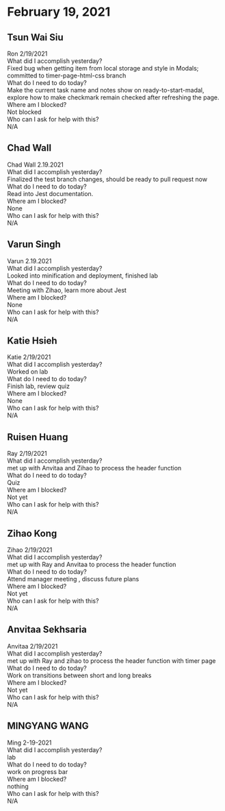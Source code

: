 # February 19, 2021

## Tsun Wai Siu
Ron 2/19/2021\
    What did I accomplish yesterday?\
Fixed bug when getting item from local storage and style in Modals;\
committed to timer-page-html-css branch\
    What do I need to do today?\
 Make the current task name and notes show on ready-to-start-madal, explore how to make checkmark remain checked after refreshing the page.\
    Where am I blocked?\
Not blocked\
    Who can I ask for help with this?\
N/A

## Chad Wall
Chad Wall 2.19.2021\
What did I accomplish yesterday?\
Finalized the test branch changes, should be ready to pull request now\
What do I need to do today?\
Read into Jest documentation.\
Where am I blocked?\
None\
Who can I ask for help with this?\
N/A

## Varun Singh
Varun 2.19.2021\
What did I accomplish yesterday?\
Looked into minification and deployment, finished lab\
What do I need to do today?\
Meeting with Zihao, learn more about Jest\
Where am I blocked?\
None\
Who can I ask for help with this?\
N/A

## Katie Hsieh
Katie 2/19/2021\
What did I accomplish yesterday?\
Worked on lab\
What do I need to do today?\
Finish lab, review quiz\
Where am I blocked?\
None\
Who can I ask for help with this?\
N/A

## Ruisen Huang
Ray 2/19/2021\
 What did I accomplish yesterday?\
met up with Anvitaa and Zihao to process the header function\
 What do I need to do today?\
Quiz\
 Where am I blocked?\
Not yet\
 Who can I ask for help with this?\
N/A

## Zihao Kong
Zihao 2/19/2021\
 What did I accomplish yesterday?\
met up with Ray and Anvitaa to process the header function\
 What do I need to do today?\
Attend manager meeting , discuss future plans\
 Where am I blocked?\
Not yet\
 Who can I ask for help with this?\
N/A

## Anvitaa Sekhsaria 
Anvitaa 2/19/2021\
 What did I accomplish yesterday?\
met up with Ray and zihao to process the header function with timer page\
 What do I need to do today?\
Work on transitions between short and long breaks\
 Where am I blocked?\
Not yet\
 Who can I ask for help with this?\
N/A

## MINGYANG WANG  
Ming 2-19-2021\
 What did I accomplish yesterday?\
lab\
 What do I need to do today?\
work on progress bar\
 Where am I blocked?\
nothing\
 Who can I ask for help with this?\
N/A